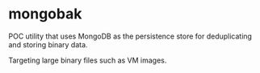 mongobak
========

POC utility that uses MongoDB as the persistence store for deduplicating and storing binary data.

Targeting large binary files such as VM images.
